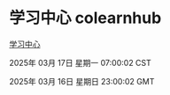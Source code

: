 # 学习中心 colearnhub
[学习中心](http://219.139.196.116:56308/colearnhub/)

2025年 03月 17日 星期一 07:00:02 CST

2025年 03月 16日 星期日 23:00:02 GMT
